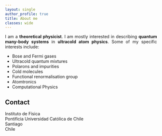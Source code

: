 ```yaml
---
layout: single
author_profile: true
title: About me
classes: wide
---
```


<div style="text-align: justify"> I am a <b>theoretical physicist</b>. I am mostly interested in describing <b>quantum many-body systems</b> in <b>ultracold atom physics</b>. Some of my specific interests include:</div>

* Bose and Fermi gases
* Ultracold quantum mixtures
* Polarons and impurities
* Cold molecules
* Functional renormalisation group
* Atomtronics
* Computational Physics

## Contact

Instituto de Física<br>
Pontificia Universidad Católica de Chile<br>
Santiago<br>
Chile<br>
